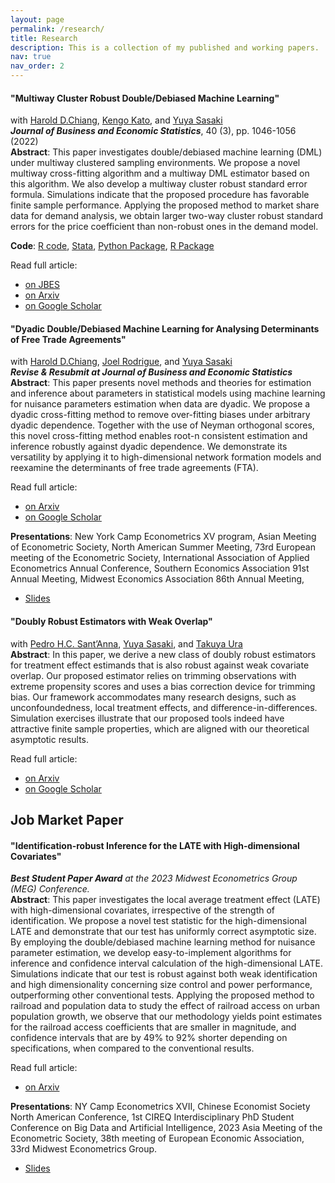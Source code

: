 ```yaml
---
layout: page
permalink: /research/
title: Research
description: This is a collection of my published and working papers.
nav: true
nav_order: 2
---
```


#### "Multiway Cluster Robust Double/Debiased Machine Learning"

with [Harold D.Chiang](https://sites.google.com/view/haroldchiang/home),
[Kengo Kato](https://sites.google.com/site/kkatostat/home),
and [Yuya Sasaki](https://sites.google.com/site/yuyasasaki/)  
_**Journal of Business and Economic Statistics**_, 40 (3), pp. 1046-1056 (2022)  
**Abstract**: This paper investigates double/debiased machine learning (DML) under multiway clustered sampling environments. We propose a novel multiway cross-fitting algorithm and a multiway DML estimator based on this algorithm. We also develop a multiway cluster robust standard error formula. Simulations indicate that the proposed procedure has favorable finite sample performance. Applying the proposed method to market share data for demand analysis, we obtain larger two-way cluster robust standard errors for the price coefficient than non-robust ones in the demand model.

**Code**: [R code](https://www.tandfonline.com/doi/suppl/10.1080/07350015.2021.1895815?scroll=top), [Stata](https://drive.google.com/file/d/1G2Nn6LzmICQwtC02Z0H8Truo7vTPwutp/view), [Python Package](https://docs.doubleml.org/stable/api/api.html), [R Package](https://docs.doubleml.org/r/stable/)

Read full article:

- [on JBES](https://www.tandfonline.com/doi/abs/10.1080/07350015.2021.1895815)
- [on Arxiv](https://arxiv.org/pdf/1909.03489.pdf)
- [on Google Scholar](https://scholar.google.com/citations?view_op=view_citation&hl=en&user=MFra9aUAAAAJ&citation_for_view=MFra9aUAAAAJ:u-x6o8ySG0sC)

#### "Dyadic Double/Debiased Machine Learning for Analysing Determinants of Free Trade Agreements"

with [Harold D.Chiang](https://sites.google.com/view/haroldchiang/home), [Joel Rodrigue](https://joelrodrigue.com/), and [Yuya Sasaki](https://sites.google.com/site/yuyasasaki/)  
_**Revise & Resubmit at Journal of Business and Economic Statistics**_  
**Abstract**: This paper presents novel methods and theories for estimation and inference about parameters in statistical models using machine learning for nuisance parameters estimation when data are dyadic. We propose a dyadic cross-fitting method to remove over-fitting biases under arbitrary dyadic dependence. Together with the use of Neyman orthogonal scores, this novel cross-fitting method enables root-n consistent estimation and inference robustly against dyadic dependence. We demonstrate its versatility by applying it to high-dimensional network formation models and reexamine the determinants of free trade agreements (FTA).

Read full article:

- [on Arxiv](https://arxiv.org/pdf/2110.04365.pdf)
- [on Google Scholar](https://scholar.google.com/citations?view_op=view_citation&hl=en&user=MFra9aUAAAAJ&citation_for_view=MFra9aUAAAAJ:9yKSN-GCB0IC)

**Presentations**: New York Camp Econometrics XV program, Asian Meeting of Econometric Society, North American Summer Meeting, 73rd European meeting of the Econometric Society, International Association of Applied Econometrics Annual Conference, Southern Economics Association 91st Annual Meeting, Midwest Economics Association 86th Annual Meeting,

- [Slides](/assets/pdf/Yukun-Ma-Dyadic-MEG2022.pdf)

#### "Doubly Robust Estimators with Weak Overlap"

with [Pedro H.C. Sant’Anna](https://psantanna.com/), [Yuya Sasaki](https://sites.google.com/site/yuyasasaki/), and [Takuya Ura](https://uratakuya.github.io/)  
**Abstract**: In this paper, we derive a new class of doubly robust estimators for treatment effect estimands that is also robust against weak covariate overlap. Our proposed estimator relies on trimming observations with extreme propensity scores and uses a bias correction device for trimming bias. Our framework accommodates many research designs, such as unconfoundedness, local treatment effects, and difference-in-differences. Simulation exercises illustrate that our proposed tools indeed have attractive finite sample properties, which are aligned with our theoretical
asymptotic results.

Read full article:

- [on Arxiv](https://arxiv.org/pdf/2304.08974.pdf)
- [on Google Scholar](https://scholar.google.com/citations?view_op=view_citation&hl=en&user=MFra9aUAAAAJ&citation_for_view=MFra9aUAAAAJ:IjCSPb-OGe4C)

## **Job Market Paper**

#### "Identification-robust Inference for the LATE with High-dimensional Covariates"

_**Best Student Paper Award** at the 2023 Midwest Econometrics Group (MEG) Conference._  
**Abstract**: This paper investigates the local average treatment effect (LATE) with high-dimensional covariates, irrespective of the strength of identification. We propose a novel test statistic for the high-dimensional LATE and demonstrate that our test has uniformly correct asymptotic size. By employing the double/debiased machine learning method for nuisance parameter estimation, we develop easy-to-implement algorithms for inference and confidence interval calculation of the high-dimensional LATE. Simulations indicate that our test is robust against both weak identification and high dimensionality concerning size control and power performance, outperforming other conventional tests. Applying the proposed method to railroad and population data to study the effect of railroad access on urban population growth, we observe that our methodology yields point estimates for the railroad access coefficients that are smaller in magnitude, and confidence intervals that are by 49% to 92% shorter depending on specifications, when compared to the conventional results.

Read full article:

- [on Arxiv](https://arxiv.org/pdf/2302.09756.pdf)

**Presentations**: NY Camp Econometrics XVII, Chinese Economist Society North American Conference, 1st CIREQ Interdisciplinary PhD Student Conference on Big Data and Artificial Intelligence, 2023 Asia Meeting of the Econometric Society, 38th meeting of European Economic Association, 33rd Midwest Econometrics Group.

- [Slides](/assets/pdf/Yukun-Ma-JMP.pdf)
